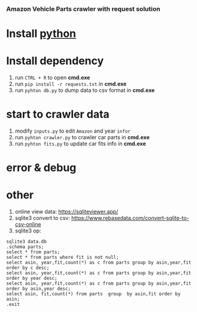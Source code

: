 ### Amazon Vehicle Parts crawler with request solution

# Install [python](https://www.python.org/downloads/)
# Install dependency
1. run `CTRL + R` to open **cmd.exe**
1. run `pip install -r requests.txt` in **cmd.exe**
1. run `pyhton db.py` to dump data to csv format in **cmd.exe**
# start to crawler data
1. modify `inputs.py` to edit `Amazon` and year `infor`
1. run `pyhton crawler.py` to crawler car parts in **cmd.exe**
1. run `pyhton fits.py` to update car fits info in **cmd.exe**

# error & debug
# other
1. online view data: https://sqliteviewer.app/
1. sqlite3 convert to csv: https://www.rebasedata.com/convert-sqlite-to-csv-online
1. sqlite3 op:

```shell
sqlite3 data.db
.schema parts;
select * from parts;
select * from parts where fit is not null;
select asin, year,fit,count(*) as c from parts group by asin,year,fit order by c desc;
select asin, year,fit,count(*) as c from parts group by asin,year,fit order by year desc;
select asin, year,fit,count(*) as c from parts group by asin,year,fit order by asin,year desc;
select asin, fit,count(*) from parts  group  by asin,fit order by asin;
.exit

```
